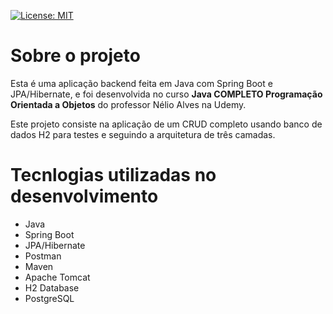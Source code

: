 [![License: MIT](https://img.shields.io/badge/License-MIT-yellow.svg)](https://github.com/Gsn00/workshop-springboot3-jpa/blob/main/LICENSE)

# Sobre o projeto

Esta é uma aplicação backend feita em Java com Spring Boot e JPA/Hibernate, e foi desenvolvida no curso **Java COMPLETO Programação Orientada a Objetos** do professor Nélio Alves na Udemy.

Este projeto consiste na aplicação de um CRUD completo usando banco de dados H2 para testes e seguindo a arquitetura de três camadas.

# Tecnlogias utilizadas no desenvolvimento
- Java
- Spring Boot
- JPA/Hibernate
- Postman
- Maven
- Apache Tomcat
- H2 Database
- PostgreSQL
